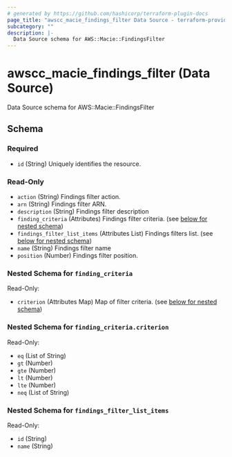 ```yaml
---
# generated by https://github.com/hashicorp/terraform-plugin-docs
page_title: "awscc_macie_findings_filter Data Source - terraform-provider-awscc"
subcategory: ""
description: |-
  Data Source schema for AWS::Macie::FindingsFilter
---
```


# awscc_macie_findings_filter (Data Source)

Data Source schema for AWS::Macie::FindingsFilter



<!-- schema generated by tfplugindocs -->
## Schema

### Required

- `id` (String) Uniquely identifies the resource.

### Read-Only

- `action` (String) Findings filter action.
- `arn` (String) Findings filter ARN.
- `description` (String) Findings filter description
- `finding_criteria` (Attributes) Findings filter criteria. (see [below for nested schema](#nestedatt--finding_criteria))
- `findings_filter_list_items` (Attributes List) Findings filters list. (see [below for nested schema](#nestedatt--findings_filter_list_items))
- `name` (String) Findings filter name
- `position` (Number) Findings filter position.

<a id="nestedatt--finding_criteria"></a>
### Nested Schema for `finding_criteria`

Read-Only:

- `criterion` (Attributes Map) Map of filter criteria. (see [below for nested schema](#nestedatt--finding_criteria--criterion))

<a id="nestedatt--finding_criteria--criterion"></a>
### Nested Schema for `finding_criteria.criterion`

Read-Only:

- `eq` (List of String)
- `gt` (Number)
- `gte` (Number)
- `lt` (Number)
- `lte` (Number)
- `neq` (List of String)



<a id="nestedatt--findings_filter_list_items"></a>
### Nested Schema for `findings_filter_list_items`

Read-Only:

- `id` (String)
- `name` (String)


